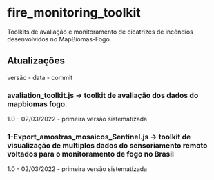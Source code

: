 # fire_monitoring_toolkit
Toolkits de avaliação e monitoramento de cicatrizes de incêndios desenvolvidos no MapBiomas-Fogo.

## Atualizações

versão - data - commit

### avaliation_toolkit.js -> toolkit de avaliação dos dados do mapbiomas fogo.

1.0 - 02/03/2022 - primeira versão sistematizada

### 1-Export_amostras_mosaicos_Sentinel.js -> toolkit de visualização de multiplos dados do sensoriamento remoto voltados para o monitoramento de fogo no Brasil

1.0 - 02/03/2022 - primeira versão sistematizada
